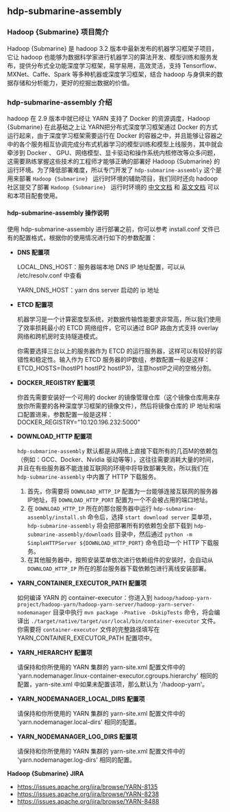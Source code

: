 ## hdp-submarine-assembly

### Hadoop {Submarine} 项目简介

Hadoop {Submarine}  是 hadoop 3.2 版本中最新发布的机器学习框架子项目，它让 hadoop 也能够为数据科学家进行机器学习的算法开发、模型训练和服务发布，提供分布式全功能深度学习框架，易学易用，高效灵活，支持 Tensorflow、MXNet、Caffe、Spark 等多种机器或深度学习框架，结合 hadoop 与身俱来的数据存储和分析能力，更好的挖掘出数据的价值。

### hdp-submarine-assembly 介绍

hadoop 在 2.9 版本中就已经让 YARN 支持了 Docker 的资源调度，Hadoop {Submarine} 在此基础之上让 YARN把分布式深度学习框架通过 Docker 的方式运行起来，由于深度学习框架需要运行在 Docker 的容器之中，并且能够让容器之中的各个服务相互协调完成分布式机器学习的模型训练和模型上线服务，其中就会牵涉到 Docker 、 GPU、网络模型、显卡驱动和操作系统内核修改等众多问题，这需要熟练掌握这些技术的工程师才能够正确的部署好 Hadoop {Submarine}  的运行环境。为了降低部署难度，所以专门开发了 `hdp-submarine-assembly` 这个是用来部署 `Hadoop {Submarine} ` 运行时环境的辅助项目，我们同时还向 hadoop 社区提交了部署 `Hadoop {Submarine} ` 运行时环境的 [中文文档](InstallationGuideChineseVersion.md) 和 [英文文档](InstallationGuide.md) 可以和本项目配套使用。

#### hdp-submarine-assembly 操作说明

使用 hdp-submarine-assembly 进行部署之前，你可以参考 install.conf 文件已有的配置格式，根据你的使用情况进行如下的参数配置：

+ **DNS 配置项**

  LOCAL_DNS_HOST：服务器端本地 DNS IP 地址配置，可以从 /etc/resolv.conf 中查看

  YARN_DNS_HOST：yarn dns server 启动的 ip 地址

+ **ETCD 配置项**

  机器学习是一个计算密度型系统，对数据传输性能要求非常高，所以我们使用了效率损耗最小的 ETCD 网络组件，它可以通过 BGP 路由方式支持 overlay 网络和跨机房时支持隧道模式。

  你需要选择三台以上的服务器作为 ETCD 的运行服务器，这样可以有较好的容错性和稳定性。输入作为 ETCD 服务器的IP数组，参数配置一般是这样：ETCD_HOSTS=(hostIP1 hostIP2 hostIP3)，注意hostIP之间的空格分割。

+ **DOCKER_REGISTRY 配置项**

  你首先需要安装好一个可用的 docker 的镜像管理仓库（这个镜像仓库用来存放你所需要的各种深度学习框架的镜像文件），然后将镜像仓库的 IP 地址和端口配置进来，参数配置一般是这样：DOCKER_REGISTRY="10.120.196.232:5000"

+ **DOWNLOAD_HTTP 配置项**

  `hdp-submarine-assembly` 默认都是从网络上直接下载所有的几百M的依赖包（例如：GCC、Docker、Nvidia 驱动等等），这往往需要消耗大量的时间，并且在有些服务器不能连接互联网的环境中将导致部署失败，所以我们在 `hdp-submarine-assembly` 中内置了 HTTP 下载服务。

  1. 首先，你需要将 `DOWNLOAD_HTTP_IP` 配置为一台能够连接互联网的服务器IP地址，将 `DOWNLOAD_HTTP_PORT` 配置为一个不会被占用的端口地址。
  2. 在  `DOWNLOAD_HTTP_IP` 所在的那台服务器中运行 `hdp-submarine-assembly/install.sh` 命令后，选择 `start download server` 菜单项，`hdp-submarine-assembly` 将会把部署所有的依赖包全部下载到 `hdp-submarine-assembly/downloads` 目录中，然后通过 `python -m SimpleHTTPServer ${DOWNLOAD_HTTP_PORT}`  命令启动一个 HTTP 下载服务。
  3. 在其他服务器中，按照安装菜单依次进行依赖组件的安装时，会自动从 `DOWNLOAD_HTTP_IP` 所在的那台服务器下载依赖包进行离线安装部署。

+ **YARN_CONTAINER_EXECUTOR_PATH 配置项**

  如何编译 YARN 的 container-executor：你进入到 `hadoop/hadoop-yarn-project/hadoop-yarn/hadoop-yarn-server/hadoop-yarn-server-nodemanager` 目录中执行 `mvn package -Pnative -DskipTests`  命令，将会编译出 `./target/native/target/usr/local/bin/container-executor` 文件。
  你需要将 `container-executor` 文件的完整路径填写在 YARN_CONTAINER_EXECUTOR_PATH 配置项中。

+ **YARN_HIERARCHY 配置项**

  请保持和你所使用的 YARN 集群的 yarn-site.xml 配置文件中的 'yarn.nodemanager.linux-container-executor.cgroups.hierarchy' 相同的配置，yarn-site.xml 中如果未配置该项，那么默认为 '/hadoop-yarn'。

+ **YARN_NODEMANAGER_LOCAL_DIRS 配置项**

  请保持和你所使用的 YARN 集群的 yarn-site.xml 配置文件中的 'yarn.nodemanager.local-dirs' 相同的配置。

+ **YARN_NODEMANAGER_LOG_DIRS 配置项**

  请保持和你所使用的 YARN 集群的 yarn-site.xml 配置文件中的 'yarn.nodemanager.log-dirs' 相同的配置。



**Hadoop {Submarine} JIRA**

+ https://issues.apache.org/jira/browse/YARN-8135
+ https://issues.apache.org/jira/browse/YARN-8238
+ https://issues.apache.org/jira/browse/YARN-8488